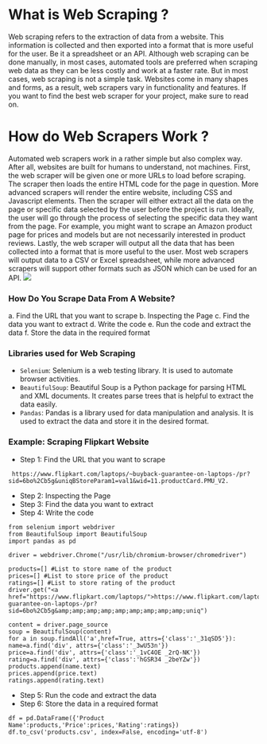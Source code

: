 # What is Web Scraping ?

Web scraping refers to the extraction of data from a website. This information is collected and then exported into a format that is more useful for the user. Be it a spreadsheet or an API.
Although web scraping can be done manually, in most cases, automated tools are preferred when scraping web data as they can be less costly and work at a faster rate.
But in most cases, web scraping is not a simple task. Websites come in many shapes and forms, as a result, web scrapers vary in functionality and features.
If you want to find the best web scraper for your project, make sure to read on.

# How do Web Scrapers Work ?

Automated web scrapers work in a rather simple but also complex way. After all, websites are built for humans to understand, not machines.
First, the web scraper will be given one or more URLs to load before scraping. The scraper then loads the entire HTML code for the page in question. More advanced scrapers will render the entire website, including CSS and Javascript elements.
Then the scraper will either extract all the data on the page or specific data selected by the user before the project is run.
Ideally, the user will go through the process of selecting the specific data they want from the page. For example, you might want to scrape an Amazon product page for prices and models but are not necessarily interested in product reviews.
Lastly, the web scraper will output all the data that has been collected into a format that is more useful to the user.
Most web scrapers will output data to a CSV or Excel spreadsheet, while more advanced scrapers will support other formats such as JSON which can be used for an API.
![](https://www.edureka.co/blog/wp-content/uploads/2018/11/Untitled-1.jpg)

### How Do You Scrape Data From A Website?

  a. Find the URL that you want to scrape
  b. Inspecting the Page
  c. Find the data you want to extract
  d. Write the code
  e. Run the code and extract the data
  f. Store the data in the required format

### Libraries used for Web Scraping

* `Selenium`: Selenium is a web testing library. It is used to automate browser activities.
* `BeautifulSoup`: Beautiful Soup is a Python package for parsing HTML and XML documents. It creates parse trees that is helpful to extract the data easily.
* `Pandas`: Pandas is a library used for data manipulation and analysis. It is used to extract the data and store it in the desired format.

### Example: Scraping Flipkart Website

* Step 1: Find the URL that you want to scrape

```
 https://www.flipkart.com/laptops/~buyback-guarantee-on-laptops-/pr?sid=6bo%2Cb5g&uniqBStoreParam1=val1&wid=11.productCard.PMU_V2.
 ```

* Step 2: Inspecting the Page
* Step 3: Find the data you want to extract
* Step 4: Write the code

```
from selenium import webdriver
from BeautifulSoup import BeautifulSoup
import pandas as pd
```

```
driver = webdriver.Chrome("/usr/lib/chromium-browser/chromedriver")
```

```
products=[] #List to store name of the product
prices=[] #List to store price of the product
ratings=[] #List to store rating of the product
driver.get("<a href="https://www.flipkart.com/laptops/">https://www.flipkart.com/laptops/</a>~buyback-guarantee-on-laptops-/pr?sid=6bo%2Cb5g&amp;amp;amp;amp;amp;amp;amp;amp;amp;uniq")
```

```
content = driver.page_source
soup = BeautifulSoup(content)
for a in soup.findAll('a',href=True, attrs={'class':'_31qSD5'}):
name=a.find('div', attrs={'class':'_3wU53n'})
price=a.find('div', attrs={'class':'_1vC4OE _2rQ-NK'})
rating=a.find('div', attrs={'class':'hGSR34 _2beYZw'})
products.append(name.text)
prices.append(price.text)
ratings.append(rating.text) 
```

* Step 5: Run the code and extract the data
* Step 6: Store the data in a required format

```
df = pd.DataFrame({'Product Name':products,'Price':prices,'Rating':ratings}) 
df.to_csv('products.csv', index=False, encoding='utf-8')
```
